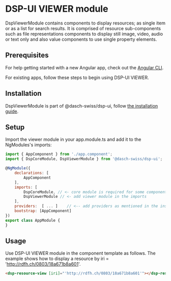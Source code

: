 # DSP-UI VIEWER module

DspViewerModule contains components to display resources; as single item or as a list for search results. It is comprised of resource sub-components such as file representations components to display still image, video, audio or text only and also value components to use single property elements.

## Prerequisites

For help getting started with a new Angular app, check out the [Angular CLI](https://cli.angular.io/).

For existing apps, follow these steps to begin using DSP-UI VIEWER.

## Installation

DspViewerModule is part of @dasch-swiss/dsp-ui, follow [the installation guide](/developers/dsp-ui/documentation/#installation).

## Setup

Import the viewer module in your app.module.ts and add it to the NgModules's imports:

```javascript
import { AppComponent } from './app.component';
import { DspCoreModule, DspViewerModule } from '@dasch-swiss/dsp-ui';

@NgModule({
    declarations: [
        AppComponent
    ],
    imports: [
        DspCoreModule, // <- core module is required for some components and directives
        DspViewerModule // <- add viewer module in the imports
    ],
    providers:  [ ... ]    // <-- add providers as mentioned in the installation guide
    bootstrap: [AppComponent]
})
export class AppModule {
}
```

## Usage

<!-- example of resource viewer -->
Use DSP-UI VIEWER module in the component template as follows. The example shows how to display a resource by iri = 'http://rdfh.ch/0803/18a671b8a601'.

```html
<dsp-resource-view [iri]="'http://rdfh.ch/0803/18a671b8a601'"></dsp-resource-view>
```
